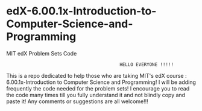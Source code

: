 edX-6.00.1x-Introduction-to-Computer-Science-and-Programming
============================================================

MIT edX Problem Sets Code

                                              HELLO EVERYONE !!!!!
This is a repo dedicated to help those who are taking MIT's edX course : 6.00.1x-Introduction to Computer Science and Programming!
I will be adding frequently the code needed for the problem sets!
I encourage you to read the code many times till you fully understand it and not blindly copy and paste it!
Any comments or suggestions are all welcome!!!
